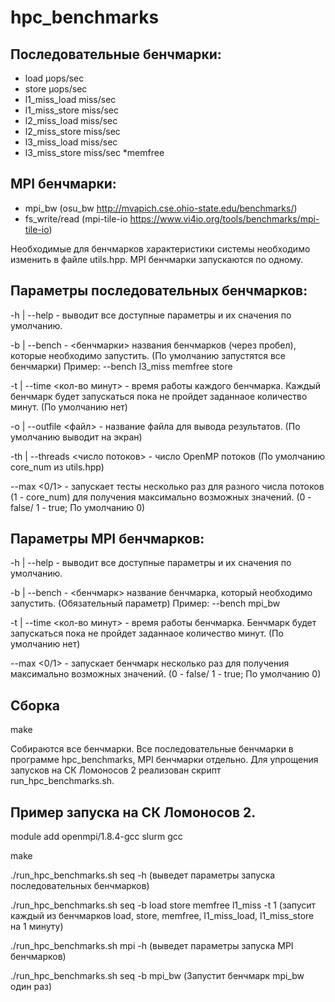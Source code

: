 # hpc_benchmarks

## Последовательные бенчмарки:
* load µops/sec
* store µops/sec
* l1_miss_load miss/sec
* l1_miss_store miss/sec
* l2_miss_load miss/sec
* l2_miss_store miss/sec
* l3_miss_load miss/sec
* l3_miss_store miss/sec
*memfree

## MPI бенчмарки:
* mpi_bw (osu_bw http://mvapich.cse.ohio-state.edu/benchmarks/)
* fs_write/read (mpi-tile-io https://www.vi4io.org/tools/benchmarks/mpi-tile-io)

Необходимые для бенчмарков характеристики системы необходимо изменить в файле utils.hpp.
MPI бенчмарки запускаются по одному.

## Параметры последовательных бенчмарков:
-h | --help - выводит все доступные параметры и их сначения по умолчанию.

-b | --bench - <бенчмарки> названия бенчмарков (через пробел), которые необходимо запустить. (По умолчанию запустятся все бенчмарки) Пример: --bench l3_miss memfree store

-t | --time <кол-во минут> - время работы каждого бенчмарка. Каждый бенчмарк будет запускаться пока не пройдет заданнаое количество минут. (По умолчанию нет)

-o | --outfile <файл> - название файла для вывода результатов. (По умолчанию выводит на экран)

-th | --threads <число потоков> - число OpenMP потоков (По умолчанию core_num из utils.hpp)

--max <0/1> - запускает тесты несколько раз для разного числа потоков (1 - core_num) для получения максимально возможных значений. (0 - false/ 1 - true; По умолчанию 0)

## Параметры MPI бенчмарков:
-h | --help - выводит все доступные параметры и их сначения по умолчанию.

-b | --bench - <бенчмарк> название бенчмарка, который необходимо запустить. (Обязательный параметр) Пример: --bench mpi_bw

-t | --time <кол-во минут> - время работы бенчмарка. Бенчмарк будет запускаться пока не пройдет заданнаое количество минут. (По умолчанию нет)

--max <0/1> - запускает бенчмарк несколько раз для получения максимально возможных значений. (0 - false/ 1 - true; По умолчанию 0)



## Сборка
make

Собираются все бенчмарки. Все последовательные бенчмарки в программе hpc_benchmarks, MPI бенчмарки отдельно.
Для упрощения запусков на СК Ломоносов 2 реализован скрипт run_hpc_benchmarks.sh.

## Пример запуска на СК Ломоносов 2.
module add openmpi/1.8.4-gcc slurm gcc

make

./run_hpc_benchmarks.sh seq -h (выведет параметры запуска последовательных бенчмарков)

./run_hpc_benchmarks.sh seq -b load store memfree l1_miss -t 1 (запусит каждый из бенчмарков load, store, memfree, l1_miss_load, l1_miss_store на 1 минуту)

./run_hpc_benchmarks.sh mpi -h (выведет параметры запуска MPI бенчмарков)

./run_hpc_benchmarks.sh seq -b mpi_bw (Запустит бенчмарк mpi_bw один раз)

